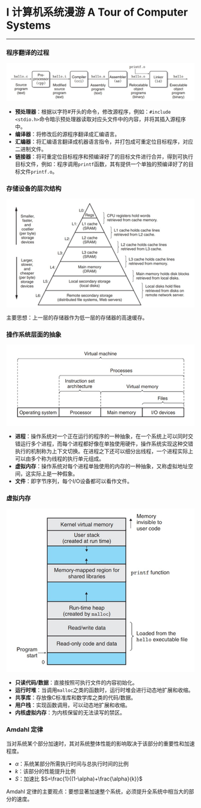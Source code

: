 # Ⅰ 计算机系统漫游 A Tour of Computer Systems

***

### 程序翻译的过程

![alt text](image/1.1.1.jpg)

* **预处理器**：根据以字符#开头的命令，修改源程序，例如：`#include <stdio.h>`命令暗示预处理器读取对应头文件中的内容，并将其插入源程序中。
* **编译器**：将修改后的源程序翻译成汇编语言。
* **汇编器**：将汇编语言翻译成机器语言指令，并打包成可重定位目标程序，对应二进制文件。
* **链接器**：将可重定位目标程序和预编译好了的目标文件进行合并，得到可执行目标文件，例如：程序调用`printf`函数，其有提供一个单独的预编译好了的目标文件`printf.o`。
  
### 存储设备的层次结构

![alt text](image/1.1.2.jpg)

主要思想：上一层的存储器作为低一层的存储器的高速缓存。

### 操作系统层面的抽象

![alt text](image/1.1.3.jpg)

* **进程**：操作系统对一个正在运行的程序的一种抽象，在一个系统上可以同时交错运行多个进程，而每个进程都好像在单独使用硬件，操作系统实现这种交错执行的机制称为上下文切换。在进程之下还可以细分出线程，一个进程实际上可以由多个称为线程的执行单元组成。
* **虚拟内存**：操作系统对每个进程单独使用的内存的一种抽象，又称虚拟地址空间，这实际上是一种假象。
* **文件**：即字节序列，每个I/O设备都可以看作文件。

### 虚拟内存

![alt text](image/1.1.4.jpg)

* **只读代码/数据**：直接按照可执行文件的内容初始化。
* **运行时堆**：当调用`malloc`之类的函数时，运行时堆会进行动态地扩展和收缩。
* **共享库**：存放像C标准库和数学库之类的代码/数据。
* **用户栈**：实现函数调用，可以动态地扩展和收缩。
* **内核虚拟内存**：为内核保留的无法读写的禁区。

### Amdahl 定律

当对系统某个部分加速时，其对系统整体性能的影响取决于该部分的重要性和加速程度。

* $\alpha$：系统某部分所需执行时间与总执行时间的比例
* $k$：该部分的性能提升比例
* $S$：加速比 $S=\frac{1}{(1-\alpha)+\frac{\alpha}{k}}$

Amdahl 定律的主要观点：要想显著加速整个系统，必须提升全系统中相当大的部分的速度。